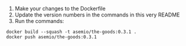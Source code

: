 1. Make your changes to the Dockerfile
2. Update the version numbers in the commands in this very README
3. Run the commands:

```
docker build --squash -t asemio/the-goods:0.3.1 .
docker push asemio/the-goods:0.3.1
```
